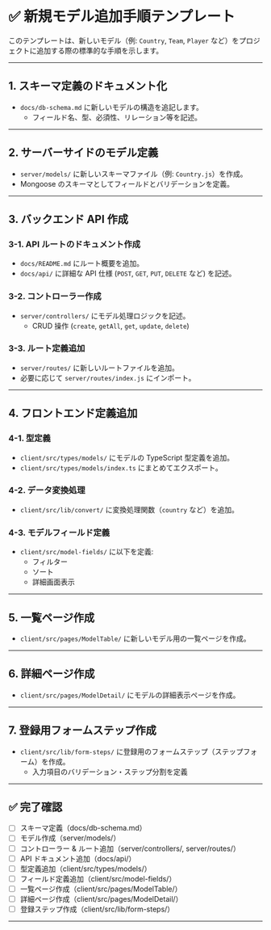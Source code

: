 # ✅ 新規モデル追加手順テンプレート

このテンプレートは、新しいモデル（例: `Country`, `Team`, `Player` など）をプロジェクトに追加する際の標準的な手順を示します。

---

## 1. スキーマ定義のドキュメント化

- `docs/db-schema.md` に新しいモデルの構造を追記します。
  - フィールド名、型、必須性、リレーション等を記述。

---

## 2. サーバーサイドのモデル定義

- `server/models/` に新しいスキーマファイル（例: `Country.js`）を作成。
- Mongoose のスキーマとしてフィールドとバリデーションを定義。

---

## 3. バックエンド API 作成

### 3-1. API ルートのドキュメント作成

- `docs/README.md` にルート概要を追加。
- `docs/api/` に詳細な API 仕様 (`POST`, `GET`, `PUT`, `DELETE` など) を記述。

### 3-2. コントローラー作成

- `server/controllers/` にモデル処理ロジックを記述。
  - CRUD 操作 (`create`, `getAll`, `get`, `update`, `delete`)

### 3-3. ルート定義追加

- `server/routes/` に新しいルートファイルを追加。
- 必要に応じて `server/routes/index.js` にインポート。

---

## 4. フロントエンド定義追加

### 4-1. 型定義

- `client/src/types/models/` にモデルの TypeScript 型定義を追加。
- `client/src/types/models/index.ts` にまとめてエクスポート。

### 4-2. データ変換処理

- `client/src/lib/convert/` に変換処理関数（`country` など）を追加。

### 4-3. モデルフィールド定義

- `client/src/model-fields/` に以下を定義:
  - フィルター
  - ソート
  - 詳細画面表示

---

## 5. 一覧ページ作成

- `client/src/pages/ModelTable/` に新しいモデル用の一覧ページを作成。

---

## 6. 詳細ページ作成

- `client/src/pages/ModelDetail/` にモデルの詳細表示ページを作成。

---

## 7. 登録用フォームステップ作成

- `client/src/lib/form-steps/` に登録用のフォームステップ（ステップフォーム）を作成。
  - 入力項目のバリデーション・ステップ分割を定義

---

## ✅ 完了確認

- [ ] スキーマ定義（docs/db-schema.md）
- [ ] モデル作成（server/models/）
- [ ] コントローラー & ルート追加（server/controllers/, server/routes/）
- [ ] API ドキュメント追加（docs/api/）
- [ ] 型定義追加（client/src/types/models/）
- [ ] フィールド定義追加（client/src/model-fields/）
- [ ] 一覧ページ作成（client/src/pages/ModelTable/）
- [ ] 詳細ページ作成（client/src/pages/ModelDetail/）
- [ ] 登録ステップ作成（client/src/lib/form-steps/）

---
